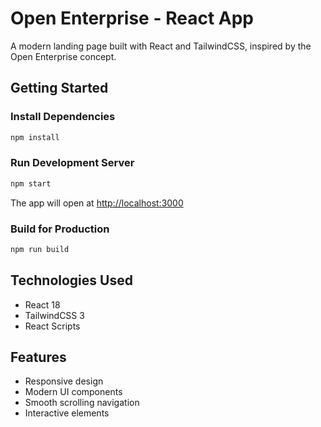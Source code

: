 # Open Enterprise - React App

A modern landing page built with React and TailwindCSS, inspired by the Open Enterprise concept.

## Getting Started

### Install Dependencies
```bash
npm install
```

### Run Development Server
```bash
npm start
```

The app will open at [http://localhost:3000](http://localhost:3000)

### Build for Production
```bash
npm run build
```

## Technologies Used
- React 18
- TailwindCSS 3
- React Scripts

## Features
- Responsive design
- Modern UI components
- Smooth scrolling navigation
- Interactive elements
